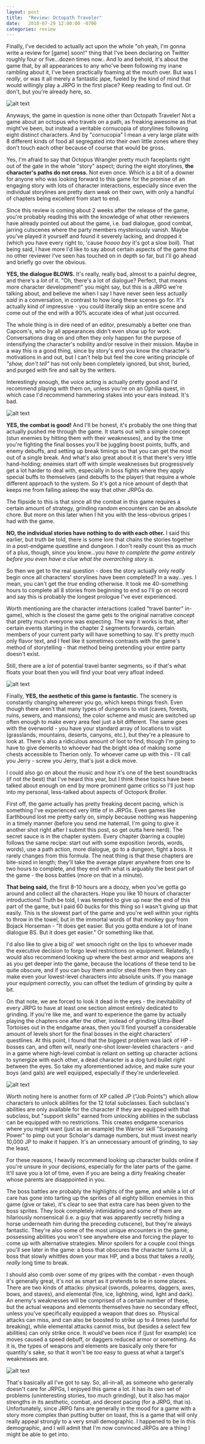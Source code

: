 ```yaml
---
layout: post
title:  "Review: Octopath Traveler"
date:   2018-07-29 12:00:00 -0700
categories: review
---
```

Finally, I've decided to actually act upon the whole "oh yeah, I'm gonna write a
review for [game] soon!" thing that I've been declaring on Twitter roughly four
or five...dozen times now.. And lo and behold, it's about the game that, by all
appearances to any who've been following my inane rambling about it, I've been
practically foaming at the mouth over. But was I *really*, or was it all merely a
fantastic jape, fueled by the kind of mind that would willingly play a JRPG in
the first place? Keep reading to find out. Or don't, but you're already here, so.

![alt text](https://i.imgur.com/FWRJXb8.png)

Anyways, the game in question is none other than Octopath Traveler! Not a game about an octopus who travels
on a path, as freaking awesome as that might've been, but instead a veritable
cornucopia of storylines following eight distinct characters. And by
"cornucopia" I mean a very large plate with 8 different kinds of food all
segregated into their own little zones where they don't touch each other because
of course that would be gross.

Yes, I'm afraid to say that Octopus Wrangler pretty much faceplants right out of the
gate in the whole "story" aspect; during the eight
storylines, **the character's paths do not cross.** Not even once. Which is a bit of
a downer for anyone who was looking forward to this game for the promise of an
engaging story with lots of character interactions, especially since even the individual storylines are pretty darn
weak on their own, with only a handful of chapters being excellent from start to
end.

Since this review is coming about 2 weeks after the release of the game, you're
probably reading this with the knowledge of what other reviewers have already
pointed out about the game, i.e. bad dialogue, good combat, jarring cutscenes
where the party members mysteriously vanish. Maybe you've played it yourself and
found it severely lacking, and dropped it (which you have every right to, 'cause
*hoooo boy* it's got a slow boil). That being said, I have more I'd like to say about
certain aspects of the game that no other reviewer I've seen has touched on in depth so
far, but I'll go ahead and briefly go over the obvious.

**YES, the dialogue BLOWS.** It's really, really bad, almost to a painful degree,
and there's a *lot* of it. "Oh, there's a lot of dialogue? Perfect, that means
more character development!" you might say, but this is a JRPG we're talking about, and believe me when I say I have
never seen less actually *said* in a conversation, in contrast to how long these
scenes go for. It's actually kind of impressive - you could literally skip an
entire scene and come out of the end with a 90% accurate idea of what just
occurred.

The whole thing is in dire need of an editor, presumably a better one than Capcom's,
who by all appearances didn't even show up for work. Conversations drag on and
often they only happen for the purpose of intensifying the character's nobility
and/or resolve in their mission. Maybe in a way this is a good thing, since by
story's end you know the character's motivations in and out, but I can't help
but feel the core writing principle of *"show, don't tell"* has not only been
completely ignored, but shot, buried, and purged with fire and salt by the writers.

Interestingly enough, the voice acting is actually pretty good and I'd
recommend playing with them on, unless you're on an Ophilia quest, in which case
I'd recommend hammering stakes into your ears instead. It's bad.

![alt text](https://pbs.twimg.com/media/DibhHkxVAAExoLE.jpg)

**YES, the combat is good!** And I'll be honest, it's probably the one thing
that actually pushed me through the game. It starts out with a simple concept
(stun enemies by hitting them with their weaknesses), and by the time you're
fighting the final bosses you'll be juggling boost points, buffs, and
enemy debuffs, and setting up break timings so that you can get the most out of
a single break. And what's also great about it is that there's very little
hand-holding; enemies start off with simple weaknesses but progressively get a
lot harder to deal with, especially in boss fights where they apply special
buffs to themselves (and debuffs to the player) that require a whole different
approach to the system. So it's got a nice amount of depth that keeps me from
falling asleep the way that other JRPGs do.

The flipside to this is that since all the combat in this game requires a
certain amount of strategy, grinding random encounters can be an absolute chore.
But more on this later when I hit you with the less-obvious gripes I had with
the game.

**NO, the individual stories have nothing to do with each other.** I said this
earlier, but truth be told, there is some lore that chains the stories together
in a post-endgame questline and dungeon. I don't really count this as much of a
plus, though, since you know...you *have to complete the game entirely
before you even have a clue what the overarching story is.*

So then we get to the real question - does the story actually only *really*
begin once all characters' storylines have been completed? In a way...yes. I
mean, you can't get the *true* ending otherwise. It took me 40-something hours
to complete all 8 stories from beginning to end so I'll go on record and say this
is probably the longest prologue I've ever experienced.

Worth mentioning are the character interactions (called "travel banter" in-game),
which is the closest the game gets to the original narrative concept that pretty
much everyone was expecting. The way it works is that, after certain events
starting in the chapter 2 segments forwards, certain members of your current party
will have something to say. It's pretty much only flavor text, and I feel like it
sometimes contrasts with the game's method of storytelling - that method being
pretending your entire party doesn't exist.

Still, there are a *lot* of potential travel banter segments, so if that's what
floats your boat then you will find your boat very afloat indeed.

![alt text](https://i.imgur.com/6BQaziA.png)

Finally, **YES, the aesthetic of this game is fantastic.** The scenery is
constantly changing wherever you go, which keeps things fresh. Even though there
aren't that many types of dungeons to visit (caves, forests, ruins, sewers, and
mansions), the color scheme and music are switched up often enough to make every area
feel just a bit different. The same goes with the overworld - you have your
standard array of locations to visit (grasslands, mountains, deserts, canyons,
etc.), but they're a pleasure to look at. There's also a ridiculous amount of loot
to find, though I'm going to have to give demerits to whoever had the bright idea
of making some chests accessible to Therion only. To whoever came up with
this - I'll call you Jerry - screw you Jerry, that's just a dick move.

I could also go on about the music and how it's one of the best soundtracks (if
not *the* best) that I've heard this year, but I think these topics have
been talked about enough on end by more prominent game critics so I'll just hop
into my personal, less-talked about aspects of Octopork Broiler.

First off, the game actually has pretty freaking decent pacing, which is something I've experienced
very little of in JRPGs. Even games like Earthbound lost me pretty early on,
simply because nothing was happening in a timely manner (before you send me
hatemail, I'm going to give it another shot right after I submit this post, so get outta here nerd).
The secret sauce is in the chapter system. Every
chapter (barring a couple) follows the same recipe: start out with some exposition (words, words,
words), use a path action, more dialogue, go to a dungeon, fight a boss. It rarely changes from this formula.
The neat thing is that these chapters are bite-sized in length; they'll take the
average player anywhere from one to two hours to complete, and they end with
what is arguably the best part of the game - the boss battles (more on that in a
minute).

**That being said,** the first 8-10 hours are a doozy, when you've gotta go around
and collect all the characters. Hope you like 10 hours of character
introductions! Truth be told, I was tempted to give up near the end of this part
of the game, but I paid 60 bucks for this thing so I wasn't giving up that
easily. This is the slowest part of the game and you're well within your rights
to throw in the towel, but in the immortal words of that monkey guy from Bojack
Horseman - "It does get easier. But you gotta endure a lot of inane dialogue BS.
But it does get easier." Or something like that.

I'd also like to give a big ol' wet smooch right on the lips to whoever made the executive decision
to forgo level restrictions on equipment. Relatedly, I would also recommend looking up
where the best armor and weapons are as you get deeper into the game, because
the locations of these tend to be quite obscure, and if you can buy them and/or
steal them then they can make even your lowest-level characters into absolute units.
If you manage your equipment correctly, you can offset the tedium of grinding by quite a bit.

On that note, we are forced to look it dead in the eyes - the inevitability of every
JRPG to have at least one section almost entirely dedicated to grinding. If
you're like me, and want to experience the game by actually playing the chapters
one after the other, instead of grinding Ultra-Beef Tortoises out in the endgame
areas, then you'll find yourself a considerable amount of levels short for the
final bosses in the eight characters' questlines. At this point, I found that
the biggest problem was lack of HP - bosses can, and often will, nearly
one-shot lower-leveled characters - and in a game where high-level combat is
reliant on setting up character actions to synergize with each other, a dead
character is a dog turd bullet right between the eyes. So take my aforementioned
advice, and make sure your boys (and gals) are well equipped, especially if they're
underleveled.

![alt text](https://i.imgur.com/Qq1Jot0.png)

Worth noting here is another form of XP called JP ("Job Points") which
allow characters to unlock abilities for the 12 total subclasses. Each
subclass's abilities are only available for the character if they are equipped
with that subclass, but "support skills" earned from unlocking abilities in the
subclass can be equipped with no restrictions. This creates endgame scenarios
where you might want (just as an example) the Warrior skill "Surpassing Power"
to pimp out your Scholar's damage numbers, but must invest nearly 10,000 JP to make it happen.
It's an unnecessary amount of grinding, to say the least.

For these reasons, I heavily recommend looking up character builds online if you're
unsure in your decisions, especially for the later parts of the game. It'll save
you a lot of time, even if you are being a dirty freaking cheater whose parents
are disappointed in you.

The boss battles are probably the highlights of the game, and while a lot of care has gone
into tarting up the sprites of all eighty billion enemies in this game (give or take),
it's clear to see that extra care has been given to the boss sprites. They look
completely intimidating and some of them are hilariously nonsensical (i.e. a guy
that was apparently secretly hiding a horse underneath him during the preceding cutscene),
but they're always fantastic. They're also some
of the most unique encounters in the game, possessing abilities you won't see
anywhere else and forcing the player to come up with alternative strategies.
Minor spoilers for a couple cool things you'll see later in the game: a boss that
obscures the character turns UI, a boss that slowly whittles down your max HP,
and a boss that takes a *really, really* long time to break.

I should also comb over some of my gripes with the combat - even though it's generally
great, it's not as smart as it pretends to be in some places. There are two kinds of attacks:
physical (swords, polearms, daggers, axes, bows, and staves), and elemental (fire, ice, lightning,
wind, light and dark). An enemy's weaknesses will be comprised of a certain number
of these, but the actual weapons and elements themselves have no secondary effect, unless you've specifically equipped a weapon that does so.
Physical attacks can miss, and can also be boosted to strike up to 4 times (useful for breaking), while
elemental attacks cannot miss, but (besides a select few abilities) can only strike
once. It would've been nice if (just for example) ice moves caused a speed debuff, or
daggers reduced armor or something. As it is, the types of weapons and elements are
basically only there for quantity's sake, so that it won't be *too* easy to guess
at what a target's weaknesses are.

![alt text](https://i.imgur.com/daWyTkR.png)

That's basically all I've got to say. So, all-in-all, as someone who generally doesn't care for JRPGs, I enjoyed this
game a lot. It has its own set of problems (uninteresting stories, too much
grinding), but it also has major strengths in its aesthetic, combat, and decent
pacing (for a JRPG, that is). Unfortunately, since JRPG fans are generally in
the mood for a game with a story more complex than putting butter on toast,
this is a game that will only really appeal strongly to a very small
demographic. I happened to be in this demographic, and I will admit that I'm now
convinced JRPGs are a thing I might be able to get into.
